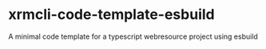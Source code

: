 # xrmcli-code-template-esbuild
 A minimal code template for a typescript webresource project using esbuild
